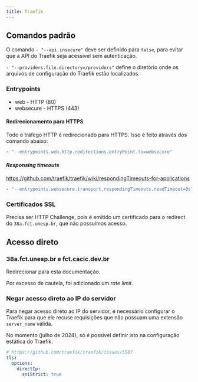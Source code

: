```yaml
---
title: Traefik
---
```


## Comandos padrão

O comando `- "--api.insecure"` deve ser definido para `false`, para evitar que a API do Traefik seja acessível sem autenticação.

`- "--providers.file.directory=/providers"` define o diretório onde os arquivos de configuração do Traefik estão localizados.

### Entrypoints

- web - HTTP (80)
- websecure - HTTPS (443)

#### Redirecionamento para HTTPS

Todo o tráfego HTTP é redirecionado para HTTPS. Isso é feito através dos comando abaixo:

```yaml
- "--entrypoints.web.http.redirections.entryPoint.to=websecure"
```

#### _Responsing timeouts_

https://github.com/traefik/traefik/wiki/respondingTimeouts-for-applications

```yaml
- "--entrypoints.websecure.transport.respondingTimeouts.readTimeout=0s"
```

### Certificados SSL

Precisa ser HTTP Challenge, pois é emitido um certificado para o redirect do `38a.fct.unesp.br`, que não possuímos acesso.

## Acesso direto

### 38a.fct.unesp.br e fct.cacic.dev.br

Redirecionar para esta documentação.

Por excesso de cautela, foi adicionado um _rate limit_.

### Negar acesso direto ao IP do servidor

Para negar acesso direto ao IP do servidor, é necessário configurar o Traefik para que ele recuse requisições que não possuam uma extensão `server_name` válida.

No momento (julho de 2024), só é possível definir isto na configuração estática do Traefik.

```yaml
# https://github.com/traefik/traefik/issues/5507
tls:
  options:
    directIp:
      sniStrict: true
```
